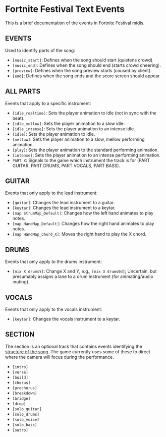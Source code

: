 # Fortnite Festival Text Events

This is a brief documentation of the events in Fortnite Festival midis.

## EVENTS

Used to identify parts of the song:

- `[music_start]`: Defines when the song should start (quietens crowd).
- `[music_end]`: Defines when the song should end (starts crowd cheering).
- `[preview]`: Defines when the song preview starts (unused by client).
- `[end]`: Defines when the song ends and the score screen should appear.

## ALL PARTS

Events that apply to a specific instrument:

- `[idle_realtime]`: Sets the player animation to idle (not in sync with the beat).
- `[idle_mellow]`: Sets the player animation to a slow idle.
- `[idle_intense]`: Sets the player animation to an intense idle.
- `[idle]`: Sets the player animation to idle.
- `[mellow]`: Sets the player animation to a slow, mellow performing animation.
- `[play]`: Sets the player animation to the standard performing animation.
- `[intense]`: Sets the player animation to an intense performing animation.
- `PART X`: Signals to the game which instrument the track is for (PART GUITAR, PART DRUMS, PART VOCALS, PART BASS).

## GUITAR

Events that only apply to the lead instrument:

- `[guitar]`: Changes the lead instrument to a guitar.
- `[keytar]`: Changes the lead instrument to a keytar.
- `[map StrumMap_Default]`: Changes how the left hand animates to play notes.
- `[map HandMap_Default]`: Changes how the right hand animates to play notes.
- `[map HandMap_Chord_X]`: Moves the right hand to play the X chord.

## DRUMS

Events that only apply to the drums instrument:

- `[mix X drumsY]`: Change X and Y, e.g., `[mix 3 drums0d]`; Uncertain, but presumably assigns a lane to a drum instrument (for animating/audio muting).

## VOCALS

Events that only apply to the vocals instrument:

- `[keytar]`: Changes the vocals instrument to a keytar.

## SECTION

The section is an optional track that contains events identifying the [structure of the song](https://www.masterclass.com/articles/songwriting-101-learn-common-song-structures).
The game currently uses some of these to direct where the camera will focus during the performance.

- `[intro]`
- `[verse]`
- `[build]`
- `[chorus]`
- `[prechorus]`
- `[breakdown]`
- `[bridge]`
- `[drop]`
- `[solo_guitar]`
- `[solo_drums]`
- `[solo_voice]`
- `[solo_bass]`
- `[outro]`
